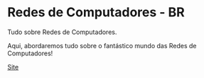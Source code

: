 # Redes de Computadores - BR
Tudo sobre Redes de Computadores.

Aqui, abordaremos tudo sobre o fantástico mundo das Redes de Computadores!

<a href="https://oRodolfoso.github.io/Redes-de-Computadores---BR/site-redes-de-computadores-br/index.html"> Site </a>
